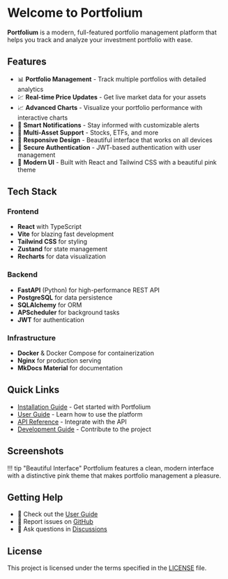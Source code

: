 # Welcome to Portfolium

**Portfolium** is a modern, full-featured portfolio management platform that helps you track and analyze your investment portfolio with ease.

## Features

- 📊 **Portfolio Management** - Track multiple portfolios with detailed analytics
- 💹 **Real-time Price Updates** - Get live market data for your assets
- 📈 **Advanced Charts** - Visualize your portfolio performance with interactive charts
- 🔔 **Smart Notifications** - Stay informed with customizable alerts
- 💼 **Multi-Asset Support** - Stocks, ETFs, and more
- 📱 **Responsive Design** - Beautiful interface that works on all devices
- 🔐 **Secure Authentication** - JWT-based authentication with user management
- 🎨 **Modern UI** - Built with React and Tailwind CSS with a beautiful pink theme

## Tech Stack

### Frontend
- **React** with TypeScript
- **Vite** for blazing fast development
- **Tailwind CSS** for styling
- **Zustand** for state management
- **Recharts** for data visualization

### Backend
- **FastAPI** (Python) for high-performance REST API
- **PostgreSQL** for data persistence
- **SQLAlchemy** for ORM
- **APScheduler** for background tasks
- **JWT** for authentication

### Infrastructure
- **Docker** & Docker Compose for containerization
- **Nginx** for production serving
- **MkDocs Material** for documentation

## Quick Links

- [Installation Guide](getting-started/installation.md) - Get started with Portfolium
- [User Guide](user-guide/portfolios.md) - Learn how to use the platform
- [API Reference](api/overview.md) - Integrate with the API
- [Development Guide](development/architecture.md) - Contribute to the project

## Screenshots

!!! tip "Beautiful Interface"
    Portfolium features a clean, modern interface with a distinctive pink theme that makes portfolio management a pleasure.

## Getting Help

- 📖 Check out the [User Guide](user-guide/portfolios.md)
- 🐛 Report issues on [GitHub](https://github.com/ArthurMTX/Portfolium/issues)
- 💬 Ask questions in [Discussions](https://github.com/ArthurMTX/Portfolium/discussions)

## License

This project is licensed under the terms specified in the [LICENSE](https://github.com/ArthurMTX/Portfolium/blob/main/LICENSE) file.
